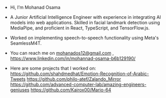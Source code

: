 - Hi, I’m Mohanad Osama
- A Junior Artificial Intelligence Engineer with experience in integrating AI models into web applications. Skilled in facial landmark detection using MediaPipe, and proficient in React, TypeScript, and TensorFlow.js.
- Worked on implementing speech-to-speech functionality using Meta's SeamlessM4T.

- You can reach me on mohanados12@gmail.com , https://www.linkedin.com/in/mohannad-osama-b6b129190/

- Here are some projects that I worked on:
https://github.com/shahdmedhat/Emotion-Recognition-of-Arabic-Tweets
https://github.com/philo-atef/Zalando_Mirror  
https://github.com/advanced-computer-lab/amazing-engineers-geniuses
https://github.com/Kairox00/Mario-64


<!---
OssOss13/OssOss13 is a ✨ special ✨ repository because its `README.md` (this file) appears on your GitHub profile.
You can click the Preview link to take a look at your changes.
--->
